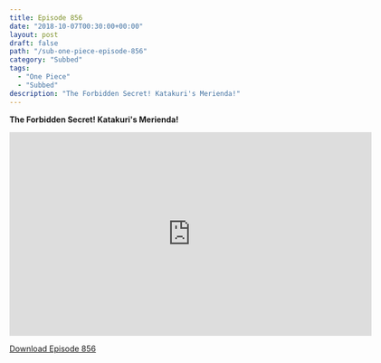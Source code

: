 ```yaml
---
title: Episode 856
date: "2018-10-07T00:30:00+00:00"
layout: post
draft: false
path: "/sub-one-piece-episode-856"
category: "Subbed"
tags:
  - "One Piece"
  - "Subbed"
description: "The Forbidden Secret! Katakuri's Merienda!"
---
```


**The Forbidden Secret! Katakuri's Merienda!**

<iframe width="640" height="360" src="https://www.rapidvideo.com/e/G6FRPHBM1F" frameborder="0" marginwidth=0 marginheight=0 scrolling=no allowfullscreen></iframe>

<a href="http://ouo.io/qs/eCodkFEQ?s=https://rapidvid.to/d/https://www.rapidvideo.com/e/G6FRPHBM1F">Download Episode 856</a>
